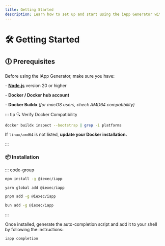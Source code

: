 ```yaml
---
title: Getting Started
description: Learn how to set up and start using the iApp Generator with prerequisites, installation, and first steps.
---
```


# 🛠 Getting Started

## 🕕 Prerequisites

Before using the iApp Generator, make sure you have:

\- [**Node.js**](https://nodejs.org/en/) version 20 or higher

\- **Docker / Docker hub account**

\- **Docker Buildx** _(for macOS users, check AMD64 compatibility)_

::: tip 🔍 Verify Docker Compatibility

```bash
docker buildx inspect --bootstrap | grep -i platforms
```

If `linux/amd64` is not listed, **update your Docker installation.**

:::

### 📦 Installation

::: code-group

```sh [npm]
npm install -g @iexec/iapp
```

```sh [yarn]
yarn global add @iexec/iapp
```

```sh [pnpm]
pnpm add -g @iexec/iapp
```

```sh [bun]
bun add -g @iexec/iapp
```

:::

Once installed, generate the auto-completion script and add it to your shell by
following the instructions:

```bash
iapp completion
```
